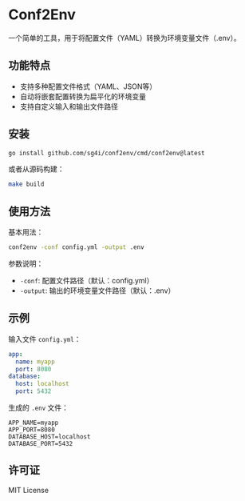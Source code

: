 # Conf2Env

一个简单的工具，用于将配置文件（YAML）转换为环境变量文件（.env）。

## 功能特点

- 支持多种配置文件格式（YAML、JSON等）
- 自动将嵌套配置转换为扁平化的环境变量
- 支持自定义输入和输出文件路径

## 安装

```bash
go install github.com/sg4i/conf2env/cmd/conf2env@latest
```

或者从源码构建：

```bash
make build
```

## 使用方法

基本用法：

```bash
conf2env -conf config.yml -output .env
```

参数说明：

- `-conf`: 配置文件路径（默认：config.yml）
- `-output`: 输出的环境变量文件路径（默认：.env）

## 示例

输入文件 `config.yml`：

```yaml
app:
  name: myapp
  port: 8080
database:
  host: localhost
  port: 5432
```

生成的 `.env` 文件：

```env
APP_NAME=myapp
APP_PORT=8080
DATABASE_HOST=localhost
DATABASE_PORT=5432
```

## 许可证

MIT License
